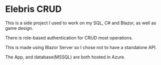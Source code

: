 # Elebris CRUD
 
This is a side project I used to work on my SQL, C# and Blazor, as well as game design. 

There is role-based authentication for CRUD most operations.

This is made using Blazor Server so I chose not to have a standalone API. 
                
The App, and database(MSSQL) are both hosted in Azure. 